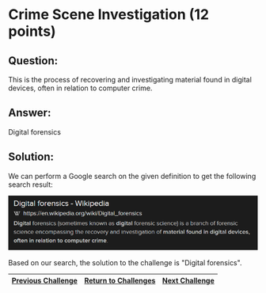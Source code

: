 # Crime Scene Investigation (12 points)

## Question:

This is the process of recovering and investigating material found in digital devices, often in relation to computer crime.

## Answer:

Digital forensics

## Solution:

We can perform a Google search on the given definition to get the following search result:

[![search-result.png](search-result.png)](https://duckduckgo.com/?q=process+of+recovering+and+investigating+material+found+in+digital+devices%2C+often+in+relation+to+computer+crime&t=ffab&atb=v1-1&ia=web)

Based on our search, the solution to the challenge is "Digital forensics".

| [Previous Challenge](/Challenges/Investigate/4/README.md#top) | [Return to Challenges](/Challenges/../../../#modules) | [Next Challenge](/Challenges/Investigate/6/README.md#top) |
| :------- | :-----: | ------: |